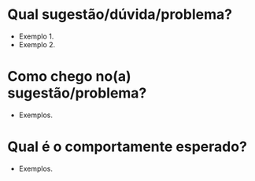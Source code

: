 <!--

Colocar  na label da issue um ou mais itens abaixo.
[#{bug}|{enhancement}|{documentation}{fire}]

Título: Título bem explicado.

Para mais informações:
https://github.com/stone-payments/onestap-sdk-ios/blob/master/CONTRIBUTING.md

-->

# Qual sugestão/dúvida/problema?
  
- Exemplo 1.
- Exemplo 2.

# Como chego no(a) sugestão/problema?

- Exemplos.

# Qual é o comportamente esperado?

- Exemplos.